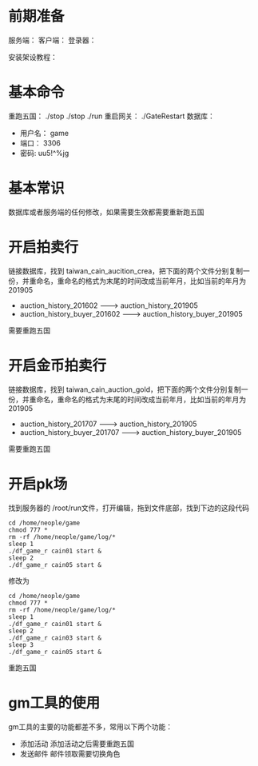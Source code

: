 # 前期准备

服务端：
客户端： 
登录器： 

安装架设教程：

# 基本命令

重跑五国： ./stop  ./stop  ./run
重启网关： ./GateRestart
数据库：
  * 用户名： game
  * 端口： 3306
  * 密码: uu5!^%jg

# 基本常识

数据库或者服务端的任何修改，如果需要生效都需要重新跑五国

# 开启拍卖行

链接数据库，找到 taiwan_cain_aucition_crea，把下面的两个文件分别复制一份，并重命名，重命名的格式为末尾的时间改成当前年月，比如当前的年月为201905
* auction_history_201602 ---> auction_history_201905
* auction_history_buyer_201602 ---> auction_history_buyer_201905

需要重跑五国

# 开启金币拍卖行

链接数据库，找到 taiwan_cain_auction_gold，把下面的两个文件分别复制一份，并重命名，重命名的格式为末尾的时间改成当前年月，比如当前的年月为201905

* auction_history_201707 ---> auction_history_201905
* auction_history_buyer_201707 ---> auction_history_buyer_201905

需要重跑五国

# 开启pk场

找到服务器的 /root/run文件，打开编辑，拖到文件底部，找到下边的这段代码

```shell
cd /home/neople/game
chmod 777 *
rm -rf /home/neople/game/log/*
sleep 1
./df_game_r cain01 start &
sleep 2
./df_game_r cain05 start &
```

修改为

```shell
cd /home/neople/game
chmod 777 *
rm -rf /home/neople/game/log/*
sleep 1
./df_game_r cain01 start &
sleep 2
./df_game_r cain03 start &
sleep 3
./df_game_r cain05 start &
```

重跑五国

# gm工具的使用

  gm工具的主要的功能都差不多，常用以下两个功能：

  * 添加活动
    添加活动之后需要重跑五国
  * 发送邮件
    邮件领取需要切换角色


